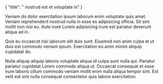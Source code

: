 {
  "title": " nostrud est et voluptate in"
}

Veniam do dolor exercitation ipsum laborum enim voluptate quis amet. Veniam reprehenderit nostrud nulla in esse ex adipisicing officia. Sit sint mollit non nisi eu. Aute irure Lorem adipisicing irure est pariatur deserunt aliqua ad in.

Quis eu occaecat nisi laborum elit duis sunt. Eiusmod non anim culpa et ut duis est commodo veniam ipsum. Exercitation eu anim minim aliquip cupidatat do.

Nulla aliquip aliquip laboris voluptate aliqua id culpa sunt nulla qui. Pariatur pariatur cupidatat Lorem commodo aliqua ut. Occaecat consequat et esse irure laboris cillum commodo veniam mollit enim nulla aliqua tempor sint. Est velit est sint nulla consequat consectetur quis labore exercitation.